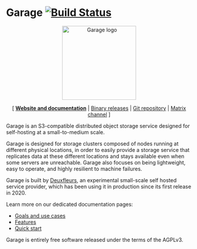 Garage [![Build Status](https://drone.deuxfleurs.fr/api/badges/Deuxfleurs/garage/status.svg?ref=refs/heads/main)](https://drone.deuxfleurs.fr/Deuxfleurs/garage)
===

<p align="center" style="text-align:center;">
	<a href="https://garagehq.deuxfleurs.fr">
	<img alt="Garage logo" src="https://garagehq.deuxfleurs.fr/img/logo.svg" height="200" />
	</a>
</p>

<p align="center" style="text-align:center;">
	[ <strong><a href="https://garagehq.deuxfleurs.fr/">Website and documentation</a></strong>
	| <a href="https://garagehq.deuxfleurs.fr/_releases.html">Binary releases</a>
	| <a href="https://git.deuxfleurs.fr/Deuxfleurs/garage">Git repository</a>
	| <a href="https://matrix.to/#/%23garage:deuxfleurs.fr">Matrix channel</a>
	]
</p>

Garage is an S3-compatible distributed object storage service
designed for self-hosting at a small-to-medium scale.

Garage is designed for storage clusters composed of nodes running
at different physical locations,
in order to easily provide a storage service that replicates data at these different
locations and stays available even when some servers are unreachable.
Garage also focuses on being lightweight, easy to operate, and highly resilient to
machine failures.

Garage is built by [Deuxfleurs](https://deuxfleurs.fr),
an experimental small-scale self hosted service provider,
which has been using it in production since its first release in 2020.

Learn more on our dedicated documentation pages:

- [Goals and use cases](https://garagehq.deuxfleurs.fr/documentation/design/goals/)
- [Features](https://garagehq.deuxfleurs.fr/documentation/reference-manual/features/)
- [Quick start](https://garagehq.deuxfleurs.fr/documentation/quick-start/)

Garage is entirely free software released under the terms of the AGPLv3.
